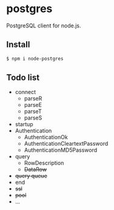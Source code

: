 # postgres
PostgreSQL client for node.js.  

## Install

```sh
$ npm i node-postgres
```

## Todo list
* connect
  * parseR
  * parseE
  * parseT
  * parseS
* startup
* Authentication
  * AuthenticationOk
  * AuthenticationCleartextPassword
  * AuthenticationMD5Password
* query
  * RowDescription 
  * ~~DataRow~~
* ~~query queue~~
* end
* ~~ssl~~
* ~~pool~~
* ...
